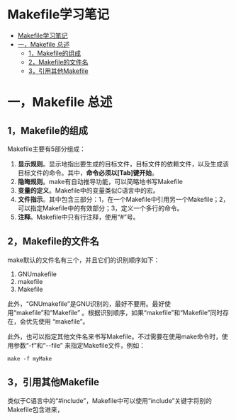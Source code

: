 # Makefile学习笔记
- [Makefile学习笔记](#makefile学习笔记)
- [一，Makefile 总述](#一makefile-总述)
  - [1，Makefile的组成](#1makefile的组成)
  - [2，Makefile的文件名](#2makefile的文件名)
  - [3，引用其他Makefile](#3引用其他makefile)


# 一，Makefile 总述

## 1，Makefile的组成

Makefile主要有5部分组成：

1. **显示规则**。显示地指出要生成的目标文件，目标文件的依赖文件，以及生成该目标文件的命令。其中，**命令必须以[Tab]键开始**。
2. **隐晦规则**。make有自动推导功能，可以简略地书写Makefile
3. **变量的定义**。Makefile中的变量类似C语言中的宏。
4. **文件指示**。其中包含三部分：1，在一个Makefile中引用另一个Makefile；2，可以指定Makefile中的有效部分；3，定义一个多行的命令。
5. **注释**。Makefile中只有行注释，使用“#”号。

## 2，Makefile的文件名

make默认的文件名有三个，并且它们的识别顺序如下：

1. GNUmakefile
2. makefile
3. Makefile

此外，“GNUmakefile”是GNU识别的，最好不要用。最好使用“makefile”和“Makefile”  。根据识别顺序，如果“makefile”和“Makefile”同时存在，会优先使用 “makefile”。

此外，也可以指定其他文件名来书写Makefile。不过需要在使用make命令时，使用参数“-f”和“--file” 来指定Makefile文件，例如：

`make -f myMake`

## 3，引用其他Makefile

类似于C语言中的“#include”，Makefile中可以使用“include”关键字将别的Makefile包含进来，  
